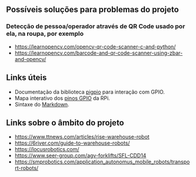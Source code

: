 ## Possíveis soluções para problemas do projeto
### Detecção de pessoa/operador através de QR Code usado por ela, na roupa, por exemplo
  - https://learnopencv.com/opencv-qr-code-scanner-c-and-python/
  - https://learnopencv.com/barcode-and-qr-code-scanner-using-zbar-and-opencv/

## Links úteis

- Documentação da biblioteca [pigpio](https://abyz.me.uk/rpi/pigpio/) para interação com GPIO.
- Mapa interativo dos [pinos GPIO](https://pinout.xyz/) da RPi.
- Sintaxe do [Markdown](https://www.markdownguide.org/basic-syntax/).

## Links sobre o âmbito do projeto

- https://www.ttnews.com/articles/rise-warehouse-robot
- https://6river.com/guide-to-warehouse-robots/
- https://locusrobotics.com/
- https://www.seer-group.com/agv-forklifts/SFL-CDD14
- https://smprobotics.com/application_autonomus_mobile_robots/transport-robots/
